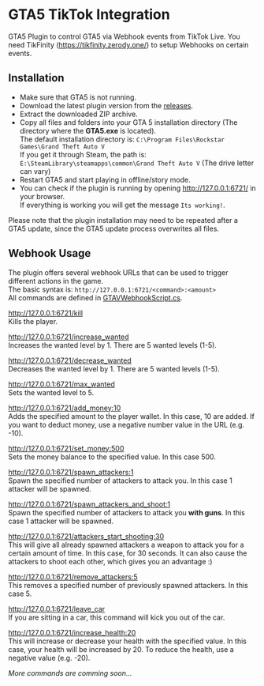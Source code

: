 # GTA5 TikTok Integration
GTA5 Plugin to control GTA5 via Webhook events from TikTok Live. You need TikFinity (https://tikfinity.zerody.one/) to setup Webhooks on certain events.

## Installation
- Make sure that GTA5 is not running.
- Download the latest plugin version from the [releases](https://github.com/smeysu/GTA5-TikTok-Integration/releases).
- Extract the downloaded ZIP archive.
- Copy all files and folders into your GTA 5 installation directory (The directory where the **GTA5.exe** is located).<br>
  The default installation directory is: `C:\Program Files\Rockstar Games\Grand Theft Auto V`<br>
  If you get it through Steam, the path is: `E:\SteamLibrary\steamapps\common\Grand Theft Auto V` (The drive letter can vary)
- Restart GTA5 and start playing in offline/story mode.
- You can check if the plugin is running by opening http://127.0.0.1:6721/ in your browser.<br>If everything is working you will get the message `Its working!`.

Please note that the plugin installation may need to be repeated after a GTA5 update, since the GTA5 update process overwrites all files.

## Webhook Usage
The plugin offers several webhook URLs that can be used to trigger different actions in the game.<br>
The basic syntax is: `http://127.0.0.1:6721/<command>:<amount>`<br>
All commands are defined in [GTAVWebhookScript.cs](https://github.com/smeysu/GTA5-TikTok-Integration/blob/main/GTAVWebhookScript.cs).<br>

http://127.0.0.1:6721/kill<br>
Kills the player.

http://127.0.0.1:6721/increase_wanted<br>
Increases the wanted level by 1. There are 5 wanted levels (1-5).

http://127.0.0.1:6721/decrease_wanted<br>
Decreases the wanted level by 1. There are 5 wanted levels (1-5).

http://127.0.0.1:6721/max_wanted<br>
Sets the wanted level to 5.

http://127.0.0.1:6721/add_money:10<br>
Adds the specified amount to the player wallet. In this case, 10 are added. If you want to deduct money, use a negative number value in the URL (e.g. -10).

http://127.0.0.1:6721/set_money:500<br>
Sets the money balance to the specified value. In this case 500.

http://127.0.0.1:6721/spawn_attackers:1<br>
Spawn the specified number of attackers to attack you. In this case 1 attacker will be spawned.

http://127.0.0.1:6721/spawn_attackers_and_shoot:1<br>
Spawn the specified number of attackers to attack you **with guns**. In this case 1 attacker will be spawned.

http://127.0.0.1:6721/attackers_start_shooting:30<br>
This will give all already spawned attackers a weapon to attack you for a certain amount of time. In this case, for 30 seconds. It can also cause the attackers to shoot each other, which gives you an advantage :)

http://127.0.0.1:6721/remove_attackers:5<br>
This removes a specified number of previously spawned attackers. In this case 5.

http://127.0.0.1:6721/leave_car<br>
If you are sitting in a car, this command will kick you out of the car.

http://127.0.0.1:6721/increase_health:20<br>
This will increase or decrease your health with the specified value. In this case, your health will be increased by 20. To reduce the health, use a negative value (e.g. -20).

*More commands are comming soon...*
